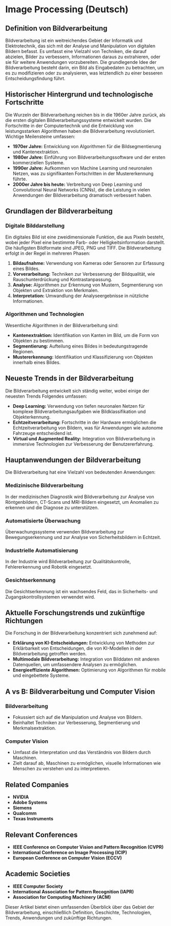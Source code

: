 # Image Processing (Deutsch)

## Definition von Bildverarbeitung

Bildverarbeitung ist ein weitreichendes Gebiet der Informatik und Elektrotechnik, das sich mit der Analyse und Manipulation von digitalen Bildern befasst. Es umfasst eine Vielzahl von Techniken, die darauf abzielen, Bilder zu verbessern, Informationen daraus zu extrahieren, oder sie für weitere Anwendungen vorzubereiten. Die grundlegende Idee der Bildverarbeitung besteht darin, ein Bild als Eingabedaten zu betrachten, um es zu modifizieren oder zu analysieren, was letztendlich zu einer besseren Entscheidungsfindung führt.

## Historischer Hintergrund und technologische Fortschritte

Die Wurzeln der Bildverarbeitung reichen bis in die 1960er Jahre zurück, als die ersten digitalen Bildverarbeitungssysteme entwickelt wurden. Die Fortschritte in der Computertechnik und die Entwicklung von leistungsstarken Algorithmen haben die Bildverarbeitung revolutioniert. Wichtige Meilensteine umfassen:

- **1970er Jahre:** Entwicklung von Algorithmen für die Bildsegmentierung und Kantenextraktion.
- **1980er Jahre:** Einführung von Bildverarbeitungssoftware und der ersten kommerziellen Systeme.
- **1990er Jahre:** Aufkommen von Machine Learning und neuronalen Netzen, was zu signifikanten Fortschritten in der Mustererkennung führte.
- **2000er Jahre bis heute:** Verbreitung von Deep Learning und Convolutional Neural Networks (CNNs), die die Leistung in vielen Anwendungen der Bildverarbeitung dramatisch verbessert haben.

## Grundlagen der Bildverarbeitung

### Digitale Bilddarstellung

Ein digitales Bild ist eine zweidimensionale Funktion, die aus Pixeln besteht, wobei jeder Pixel eine bestimmte Farb- oder Helligkeitsinformation darstellt. Die häufigsten Bildformate sind JPEG, PNG und TIFF. Die Bildverarbeitung erfolgt in der Regel in mehreren Phasen:

1. **Bildaufnahme:** Verwendung von Kameras oder Sensoren zur Erfassung eines Bildes.
2. **Vorverarbeitung:** Techniken zur Verbesserung der Bildqualität, wie Rauschunterdrückung und Kontrastanpassung.
3. **Analyse:** Algorithmen zur Erkennung von Mustern, Segmentierung von Objekten und Extraktion von Merkmalen.
4. **Interpretation:** Umwandlung der Analyseergebnisse in nützliche Informationen.

### Algorithmen und Technologien

Wesentliche Algorithmen in der Bildverarbeitung sind:

- **Kantenextraktion:** Identifikation von Kanten im Bild, um die Form von Objekten zu bestimmen.
- **Segmentierung:** Aufteilung eines Bildes in bedeutungstragende Regionen.
- **Mustererkennung:** Identifikation und Klassifizierung von Objekten innerhalb eines Bildes.

## Neueste Trends in der Bildverarbeitung

Die Bildverarbeitung entwickelt sich ständig weiter, wobei einige der neuesten Trends Folgendes umfassen:

- **Deep Learning:** Verwendung von tiefen neuronalen Netzen für komplexe Bildverarbeitungsaufgaben wie Bildklassifikation und Objekterkennung.
- **Echtzeitverarbeitung:** Fortschritte in der Hardware ermöglichen die Echtzeitverarbeitung von Bildern, was für Anwendungen wie autonome Fahrzeuge entscheidend ist.
- **Virtual und Augmented Reality:** Integration von Bildverarbeitung in immersive Technologien zur Verbesserung der Benutzererfahrung.

## Hauptanwendungen der Bildverarbeitung

Die Bildverarbeitung hat eine Vielzahl von bedeutenden Anwendungen:

### Medizinische Bildverarbeitung

In der medizinischen Diagnostik wird Bildverarbeitung zur Analyse von Röntgenbildern, CT-Scans und MRI-Bildern eingesetzt, um Anomalien zu erkennen und die Diagnose zu unterstützen.

### Automatisierte Überwachung

Überwachungssysteme verwenden Bildverarbeitung zur Bewegungserkennung und zur Analyse von Sicherheitsbildern in Echtzeit.

### Industrielle Automatisierung

In der Industrie wird Bildverarbeitung zur Qualitätskontrolle, Fehlererkennung und Robotik eingesetzt.

### Gesichtserkennung

Die Gesichtserkennung ist ein wachsendes Feld, das in Sicherheits- und Zugangskontrollsystemen verwendet wird.

## Aktuelle Forschungstrends und zukünftige Richtungen

Die Forschung in der Bildverarbeitung konzentriert sich zunehmend auf:

- **Erklärung von KI-Entscheidungen:** Entwicklung von Methoden zur Erklärbarkeit von Entscheidungen, die von KI-Modellen in der Bildverarbeitung getroffen werden.
- **Multimodale Bildverarbeitung:** Integration von Bilddaten mit anderen Datenquellen, um umfassendere Analysen zu ermöglichen.
- **Energieeffiziente Algorithmen:** Optimierung von Algorithmen für mobile und eingebettete Systeme.

## A vs B: Bildverarbeitung und Computer Vision

### Bildverarbeitung

- Fokussiert sich auf die Manipulation und Analyse von Bildern.
- Beinhaltet Techniken zur Verbesserung, Segmentierung und Merkmalsextraktion.

### Computer Vision

- Umfasst die Interpretation und das Verständnis von Bildern durch Maschinen.
- Zielt darauf ab, Maschinen zu ermöglichen, visuelle Informationen wie Menschen zu verstehen und zu interpretieren.

## Related Companies

- **NVIDIA**
- **Adobe Systems**
- **Siemens**
- **Qualcomm**
- **Texas Instruments**

## Relevant Conferences

- **IEEE Conference on Computer Vision and Pattern Recognition (CVPR)**
- **International Conference on Image Processing (ICIP)**
- **European Conference on Computer Vision (ECCV)**

## Academic Societies

- **IEEE Computer Society**
- **International Association for Pattern Recognition (IAPR)**
- **Association for Computing Machinery (ACM)**

Dieser Artikel bietet einen umfassenden Überblick über das Gebiet der Bildverarbeitung, einschließlich Definition, Geschichte, Technologien, Trends, Anwendungen und zukünftige Richtungen.